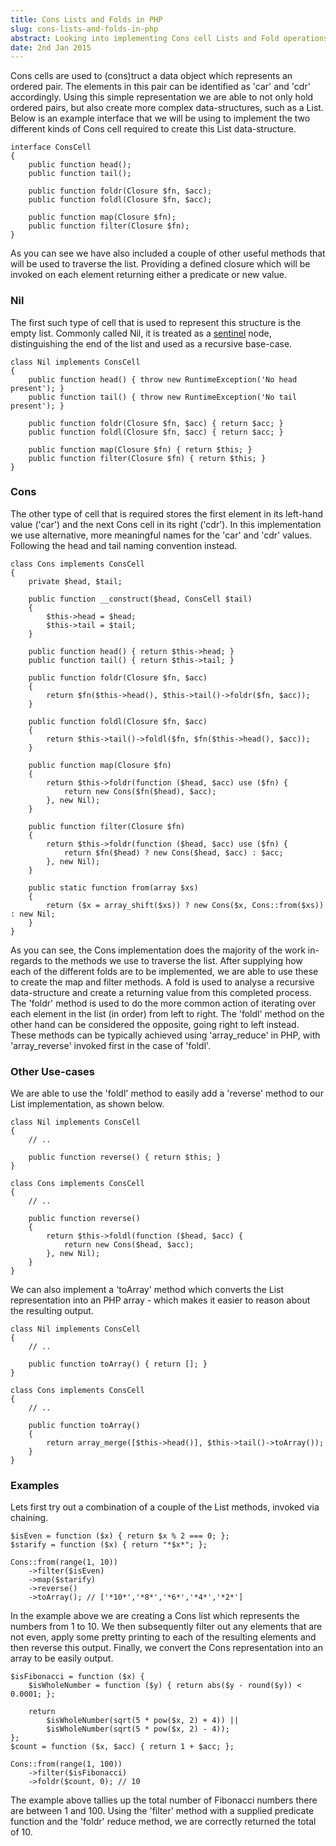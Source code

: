 ```yaml
---
title: Cons Lists and Folds in PHP
slug: cons-lists-and-folds-in-php
abstract: Looking into implementing Cons cell Lists and Fold operations in PHP
date: 2nd Jan 2015
---
```


Cons cells are used to (cons)truct a data object which represents an ordered pair.
The elements in this pair can be identified as 'car' and 'cdr' accordingly.
Using this simple representation we are able to not only hold ordered pairs, but also create more complex data-structures, such as a List.
Below is an example interface that we will be using to implement the two different kinds of Cons cell required to create this List data-structure.

~~~ .php
interface ConsCell
{
    public function head();
    public function tail();
    
    public function foldr(Closure $fn, $acc);
    public function foldl(Closure $fn, $acc);

    public function map(Closure $fn);
    public function filter(Closure $fn);
}
~~~

As you can see we have also included a couple of other useful methods that will be used to traverse the list.
Providing a defined closure which will be invoked on each element returning either a predicate or new value.

### Nil

The first such type of cell that is used to represent this structure is the empty list.
Commonly called Nil, it is treated as a [sentinel](http://en.wikipedia.org/wiki/Sentinel_node) node, distinguishing the end of the list and used as a recursive base-case.

~~~ .php
class Nil implements ConsCell
{
    public function head() { throw new RuntimeException('No head present'); }
    public function tail() { throw new RuntimeException('No tail present'); }

    public function foldr(Closure $fn, $acc) { return $acc; }
    public function foldl(Closure $fn, $acc) { return $acc; }

    public function map(Closure $fn) { return $this; }
    public function filter(Closure $fn) { return $this; }
}
~~~

### Cons

The other type of cell that is required stores the first element in its left-hand value ('car') and the next Cons cell in its right ('cdr').
In this implementation we use alternative, more meaningful names for the 'car' and 'cdr' values.
Following the head and tail naming convention instead.

~~~ .php
class Cons implements ConsCell
{
    private $head, $tail;

    public function __construct($head, ConsCell $tail)
    {
        $this->head = $head;
        $this->tail = $tail;
    }

    public function head() { return $this->head; }
    public function tail() { return $this->tail; }

    public function foldr(Closure $fn, $acc)
    {
        return $fn($this->head(), $this->tail()->foldr($fn, $acc));
    }

    public function foldl(Closure $fn, $acc)
    {
        return $this->tail()->foldl($fn, $fn($this->head(), $acc));
    }

    public function map(Closure $fn)
    {
        return $this->foldr(function ($head, $acc) use ($fn) {
            return new Cons($fn($head), $acc);
        }, new Nil);
    }

    public function filter(Closure $fn)
    {
        return $this->foldr(function ($head, $acc) use ($fn) {
            return $fn($head) ? new Cons($head, $acc) : $acc;
        }, new Nil);
    }

    public static function from(array $xs)
    {
        return ($x = array_shift($xs)) ? new Cons($x, Cons::from($xs)) : new Nil;
    }
}
~~~

As you can see, the Cons implementation does the majority of the work in-regards to the methods we use to traverse the list.
After supplying how each of the different folds are to be implemented, we are able to use these to create the map and filter methods.
A fold is used to analyse a recursive data-structure and create a returning value from this completed process.
The 'foldr' method is used to do the more common action of iterating over each element in the list (in order) from left to right.
The 'foldl' method on the other hand can be considered the opposite, going right to left instead.
These methods can be typically achieved using 'array_reduce' in PHP, with 'array_reverse' invoked first in the case of 'foldl'.

### Other Use-cases

We are able to use the 'foldl' method to easily add a 'reverse' method to our List implementation, as shown below.

~~~ .php
class Nil implements ConsCell
{
    // ..

    public function reverse() { return $this; }
}

class Cons implements ConsCell
{
    // ..

    public function reverse()
    {
        return $this->foldl(function ($head, $acc) {
            return new Cons($head, $acc);
        }, new Nil);
    }
}
~~~

We can also implement a 'toArray' method which converts the List representation into an PHP array - which makes it easier to reason about the resulting output.

~~~ .php
class Nil implements ConsCell
{
    // ..

    public function toArray() { return []; }
}

class Cons implements ConsCell
{
    // ..

    public function toArray()
    {
        return array_merge([$this->head()], $this->tail()->toArray());
    }
}
~~~

### Examples

Lets first try out a combination of a couple of the List methods, invoked via chaining.

~~~ .php
$isEven = function ($x) { return $x % 2 === 0; };
$starify = function ($x) { return "*$x*"; };

Cons::from(range(1, 10))
    ->filter($isEven)
    ->map($starify)
    ->reverse()
    ->toArray(); // ['*10*','*8*','*6*','*4*','*2*']
~~~

In the example above we are creating a Cons list which represents the numbers from 1 to 10.
We then subsequently filter out any elements that are not even, apply some pretty printing to each of the resulting elements and then reverse this output.
Finally, we convert the Cons representation into an array to be easily output.

~~~ .php
$isFibonacci = function ($x) {
    $isWholeNumber = function ($y) { return abs($y - round($y)) < 0.0001; };

    return
        $isWholeNumber(sqrt(5 * pow($x, 2) + 4)) ||
        $isWholeNumber(sqrt(5 * pow($x, 2) - 4));
};
$count = function ($x, $acc) { return 1 + $acc; };

Cons::from(range(1, 100))
    ->filter($isFibonacci)
    ->foldr($count, 0); // 10
~~~

The example above tallies up the total number of Fibonacci numbers there are between 1 and 100.
Using the 'filter' method with a supplied predicate function and the 'foldr' reduce method, we are correctly returned the total of 10.